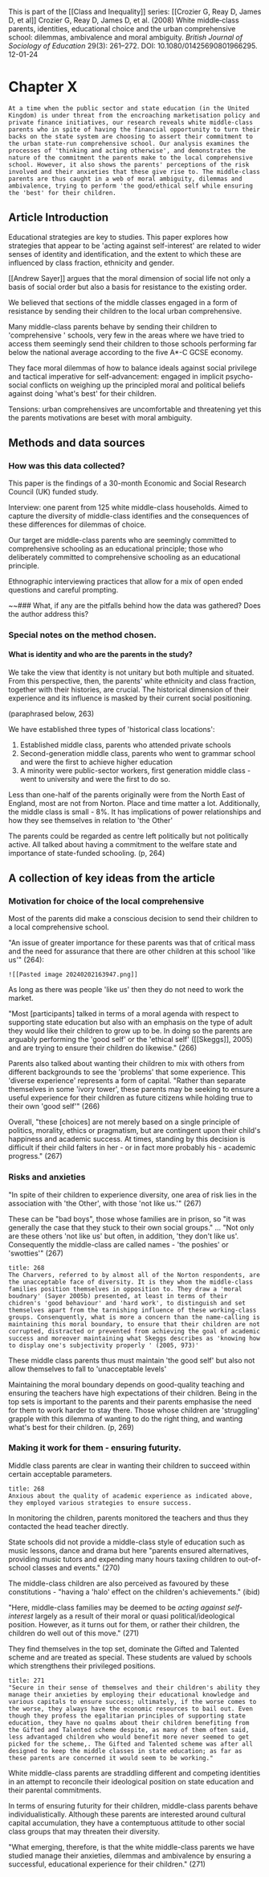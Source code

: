 This is part of the [[Class and Inequality]] series:
[[Crozier G, Reay D, James D, et al]]
Crozier G, Reay D, James D, et al. (2008) White middle‐class parents, identities, educational choice and the urban comprehensive school: dilemmas, ambivalence and moral ambiguity. _British Journal of Sociology of Education_ 29(3): 261–272. DOI: 10.1080/01425690801966295.
12-01-24

# Chapter X

```ad-abstract
At a time when the public sector and state education (in the United Kingdom) is under threat from the encroaching marketisation policy and private finance initiatives, our research reveals white middle-class parents who in spite of having the financial opportunity to turn their backs on the state system are choosing to assert their commitment to the urban state-run comprehensive school. Our analysis examines the processes of 'thinking and acting otherwise', and demonstrates the nature of the commitment the parents make to the local comprehensive school. However, it also shows the parents' perceptions of the risk involved and their anxieties that these give rise to. The middle-class parents are thus caught in a web of moral ambiguity, dilemmas and ambivalence, trying to perform 'the good/ethical self while ensuring the 'best' for their children.

```

## Article Introduction

Educational strategies are key to studies. This paper explores how strategies that appear to be 'acting against self-interest' are related to wider senses of identity and identification, and the extent to which these are influenced by class fraction, ethnicity and gender.

[[Andrew Sayer]] argues that the moral dimension of social life not only a basis of social order but also a basis for resistance to the existing order.

We believed that sections of the middle classes engaged in a form of resistance by sending their children to the local urban comprehensive.

Many middle-class parents behave by sending their children to 'comprehensive ' schools, very few in the areas where we have tried to access them seemingly send their children to those schools performing far below the national average according to the five A*-C GCSE economy.

They face moral dilemmas of how to balance ideals against social privilege and tactical imperative for self-advancement: engaged in implicit psycho-social conflicts on weighing up the principled moral and political beliefs against doing 'what's best' for their children.

Tensions: urban comprehensives are uncomfortable and threatening yet this the parents motivations are beset with moral ambiguity.


## Methods and data sources

### How was this data collected?

This paper is the findings of a 30-month Economic and Social Research Council (UK) funded study.

Interview: one parent from 125 white middle-class households. Aimed to capture the diversity of middle-class identifies and the consequences of these differences for dilemmas of choice.

Our target are middle-class parents who are seemingly committed to comprehensive schooling as an educational principle; those who deliberately committed to comprehensive schooling as an educational principle.

Ethnographic interviewing practices that allow for a mix of open ended questions and careful prompting.

~~### What, if any are the pitfalls behind how the data was gathered? Does the author address this?

### Special notes on the method chosen.

#### What is identity and who are the parents in the study?

We take the view that identity is not unitary but both multiple and situated. From this perspective, then, the parents' white ethnicity and class fraction, together with their histories, are crucial. The historical dimension of their experience and its influence is masked by their current social positioning.

(paraphrased below, 263)

We have established three types of 'historical class locations':
1. Established middle class, parents who attended private schools
2. Second-generation middle class, parents who went to grammar school and were the first to achieve higher education
3. A minority were public-sector workers, first generation middle class - went to university and were the first to do so.

Less than one-half of the parents originally were from the North East of England, most are not from Norton. Place and time matter a lot. Additionally, the middle class is small - 8%. It has implications of power relationships and how they see themselves in relation to 'the Other'

The parents could be regarded as centre left politically but not politically active. All talked about having a commitment to the welfare state and importance of state-funded schooling. (p, 264)

## A collection of key ideas from the article

### Motivation for choice of the local comprehensive

Most of the parents did make a conscious decision to send their children to a local comprehensive school.

"An issue of greater importance for these parents was that of critical mass and the need for assurance that there are other children at this school 'like us'" (264):

```ad-quote
![[Pasted image 20240202163947.png]]

```

As long as there was people 'like us' then they do not need to work the market.

"Most [participants] talked in terms of a moral agenda with respect to supporting state education but also with an emphasis on the type of adult they would like their children to grow up to be. In doing so the parents are arguably performing the 'good self' or the 'ethical self' ([[Skeggs]], 2005) and are trying to ensure their children do likewise." (266)

Parents also talked about wanting their children to mix with others from different backgrounds to see the 'problems' that some experience. This 'diverse experience' represents a form of capital. "Rather than separate themselves in some 'ivory tower', these parents may be seeking to ensure a useful experience for their children as future citizens while holding true to their own 'good self'" (266)

Overall, "these [choices] are not merely based on a single principle of politics, morality, ethics or pragmatism, but are contingent upon their child's happiness and academic success. At times, standing by this decision is difficult if their child falters in her - or in fact more probably his - academic progress." (267)

### Risks and anxieties

"In spite of their children to experience diversity, one area of risk lies in the association with 'the Other', with those 'not like us.'" (267)

These can be "bad boys", those whose families are in prison, so "it was generally the case that they stuck to their own social groups." ... "Not only are these others 'not like us' but often, in addition, 'they don't like us'. Consequently the middle-class are called names - 'the poshies' or 'swotties'" (267)


```ad-quote
title: 268
The Charvers, referred to by almost all of the Norton respondents, are the unacceptable face of diversity. It is they whom the middle-class families position themselves in opposition to. They draw a 'moral boudnary' (Sayer 2005b) presented, at least in terms of their chidren's 'good behaviour' and 'hard work', to distinguish and set themselves apart from the tarnishing influence of these working-class groups. Consenquently, what is more a concern than the name-calling is maintaining this moral boundary, to ensure that their children are not corrupted, distracted or prevented from achieving the goal of academic success and moreover maintaining what Skeggs describes as 'knowing how to display one's subjectivity properly ' (2005, 973)'
```

These middle class parents thus must maintain 'the good self' but also not allow themselves to fall to 'unacceptable levels'

Maintaining the moral boundary depends on good-quality teaching and ensuring the teachers have high expectations of their children. Being in the top sets is important to the parents and their parents emphasise the need for them to work harder to stay there. Those whose children are 'struggling' grapple with this dilemma of wanting to do the right thing, and wanting what's best for their children. (p, 269)

### Making it work for them - ensuring futurity.

Middle class parents are clear in wanting their children to succeed within certain acceptable parameters.


```ad-quote
title: 268
Anxious about the quality of academic experience as indicated above, they employed various strategies to ensure success.
```

In monitoring the children, parents monitored the teachers and thus they contacted the head teacher directly.

State schools did not provide a middle-class style of education such as music lessons, dance and drama but here "parents ensured alternatives, providing music tutors and expending many hours taxiing children to out-of-school classes and events." (270)

The middle-class children are also perceived as favoured by these constitutions - "having a 'halo' effect on the children's achievements." (ibid)


"Here, middle-class families may be deemed to be *acting against self-interest* largely as a result of their moral or quasi political/ideological position. However, as it turns out for them, or rather their children, the children do well out of this move." (271)

They find themselves in the top set, dominate the Gifted and Talented scheme and are treated as special. These students are valued by schools which strengthens their privileged positions.

```ad-quote
title: 271
"Secure in their sense of themselves and their children's ability they manage their anxieties by employing their educational knowledge and various capitals to ensure success; ultimately, if the worse comes to the worse, they always have the economic resources to bail out. Even though they profess the egalitarian principles of supporting state education, they have no qualms about their children benefiting from the Gifted and Talented scheme despite, as many of them often said, less advantaged children who would benefit more never seemed to get picked for the scheme,. The Gifted and Talented scheme was after all designed to keep the middle classes in state education; as far as these parents are concerned it would seem to be working."
```

White middle-class parents are straddling different and competing identities in an attempt to reconcile their ideological position on state education and their parental commitments.

In terms of ensuring futurity for their children, middle-class parents behave individualistically. Although these parents are interested around cultural capital accumulation, they have a contemptuous attitude to other social class groups that may threaten their diversity.

"What emerging, therefore, is that the white middle-class parents we have studied manage their anxieties, dilemmas and ambivalence by ensuring a successful, educational experience for their children." (271)

